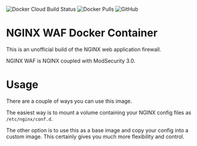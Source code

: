 ![Docker Cloud Build Status](https://img.shields.io/docker/cloud/build/coderpatros/nginx-waf)
![Docker Pulls](https://img.shields.io/docker/pulls/coderpatros/nginx-waf.svg)
![GitHub](https://img.shields.io/github/license/patros/docker-nginx-waf)

# NGINX WAF Docker Container

This is an unofficial build of the NGINX web application firewall.

NGINX WAF is NGINX coupled with ModSecurity 3.0.

# Usage

There are a couple of ways you can use this image.

The easiest way is to mount a volume containing your NGINX config files as
`/etc/nginx/conf.d`.

The other option is to use this as a base image and copy your config into a
custom image. This certainly gives you much more flexibility and control.

